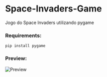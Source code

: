 # Space-Invaders-Game
 Jogo do Space Invaders utilizando pygame
 
### Requirements:

```pip install pygame```

### Preview:

![Preview](space-invaders-compressed.gif)




